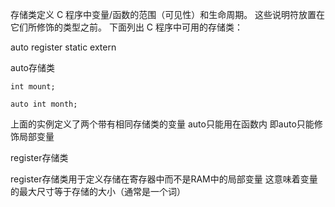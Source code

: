 存储类定义 C 程序中变量/函数的范围（可见性）和生命周期。
这些说明符放置在它们所修饰的类型之前。
下面列出 C 程序中可用的存储类：

auto
register
static
extern

auto存储类
```
int mount;

auto int month;

```
上面的实例定义了两个带有相同存储类的变量
auto只能用在函数内
即auto只能修饰局部变量

register存储类

register存储类用于定义存储在寄存器中而不是RAM中的局部变量
这意味着变量的最大尺寸等于存储的大小（通常是一个词）
